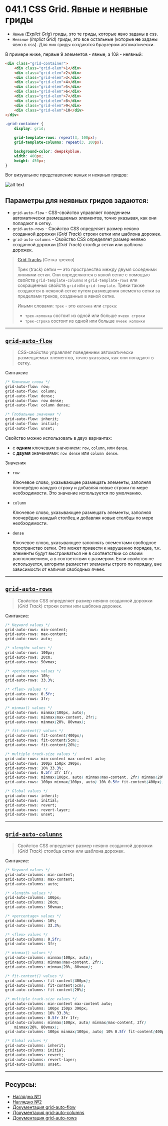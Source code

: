 # 041.1 CSS Grid. Явные и неявные гриды

- `Явные` (_Explict Grig_) гриды, это те гриды, которые явно заданы в css.
- `Неявные` (_Implict Grid_) гриды, это все остальные (которые **не** заданы явно в css). Для них гриды создаются браузером автоматически.

В примере ниже, первые 9 элементов - явные, а 10й - неявный:

```html
<div class="grid-container">
	<div class="grid-elem">1</div>
	<div class="grid-elem">2</div>
	<div class="grid-elem">3</div>
	<div class="grid-elem">4</div>
	<div class="grid-elem">5</div>
	<div class="grid-elem">6</div>
	<div class="grid-elem">7</div>
	<div class="grid-elem">8</div>
	<div class="grid-elem">9</div>
	<div class="grid-elem">10</div>
</div>
```

```css
.grid-container {
	display: grid;

	grid-template-rows: repeat(3, 100px);
	grid-template-columns: repeat(3, 100px);

	background-color: deepskyblue;
	width: 400px;
	height: 450px;
}
```

Вот визуальное представление явных и неявных гридов:

![alt text][2]

## Параметры для неявных гридов задаются:

- `grid-auto-flow` - CSS-свойство управляет поведением автоматически размещаемых элементов, точно указывая, как они попадают в сетку.
- `grid-auto-rows` - Свойство CSS определяет размер неявно созданной дорожки (_Grid Track_) строки сетки или шаблона дорожек.
- `grid-auto-columns` - Свойство CSS определяет размер неявно созданной дорожки (_Grid Track_) столбца сетки или шаблона дорожек.

> [Grid Tracks](https://developer.mozilla.org/en-US/docs/Glossary/Grid_Tracks) (Сетка треков)
>
> Трек (track) сетки — это пространство между двумя соседними линиями сетки. Они определяются в явной сетке с помощью свойств `grid-template-columns` и `grid-template-rows` или сокращенных свойств `grid` или `grid-template`. Треки также создаются в неявной сетке путем размещения элемента сетки за пределами треков, созданных в явной сетке.
>
> Иными словами: `трек` - это `колонка` или `строка`:
>
> - `трек-колонка` состоит из одной или больше `ячеек строки`
> - `трек-строка` состоит из одной или больше `ячеек колонки`

<hr>

## [`grid-auto-flow`][3]

> CSS-свойство управляет поведением автоматически размещаемых элементов, точно указывая, как они попадают в сетку.

Синтаксис

```css
/* Ключевые слова */
grid-auto-flow: row;
grid-auto-flow: column;
grid-auto-flow: dense;
grid-auto-flow: row dense;
grid-auto-flow: column dense;

/* Глобальные значения */
grid-auto-flow: inherit;
grid-auto-flow: initial;
grid-auto-flow: unset;
```

Свойство можно использовать в двух вариантах:

- с **одним** ключевым значением: `row`, `column`, или `dense`.
- с **двумя** значениями: `row dense` или `column dense`.

Значения

- `row`

  Ключевое слово, указывающее размещать элементы, заполняя поочерёдно каждую строку и добавляя новые строки по мере необходимости. Это значение используется по умолчанию.

- `column`

  Ключевое слово, указывающее размещать элементы, заполняя поочерёдно каждый столбец и добавляя новые столбцы по мере необходимости.

- `dense`

  Ключевое слово, указывающее заполнять элементами свободное пространство сетки. Это может привести к нарушению порядка, т.к. элементы будут выстраиваться не в соответствии со своим расположением, а в соответствии с размером. Если свойство не используется, алгоритм разместит элементы строго по порядку, вне зависимости от наличия свободных ячеек.

<hr>

## [`grid-auto-rows`][5]

> Свойство CSS определяет размер неявно созданной дорожки (_Grid Track_) строки сетки или шаблона дорожек.

Синтаксис:

```css
/* Keyword values */
grid-auto-rows: min-content;
grid-auto-rows: max-content;
grid-auto-rows: auto;

/* <length> values */
grid-auto-rows: 100px;
grid-auto-rows: 20cm;
grid-auto-rows: 50vmax;

/* <percentage> values */
grid-auto-rows: 10%;
grid-auto-rows: 33.3%;

/* <flex> values */
grid-auto-rows: 0.5fr;
grid-auto-rows: 3fr;

/* minmax() values */
grid-auto-rows: minmax(100px, auto);
grid-auto-rows: minmax(max-content, 2fr);
grid-auto-rows: minmax(20%, 80vmax);

/* fit-content() values */
grid-auto-rows: fit-content(400px);
grid-auto-rows: fit-content(5cm);
grid-auto-rows: fit-content(20%);

/* multiple track-size values */
grid-auto-rows: min-content max-content auto;
grid-auto-rows: 100px 150px 390px;
grid-auto-rows: 10% 33.3%;
grid-auto-rows: 0.5fr 3fr 1fr;
grid-auto-rows: minmax(100px, auto) minmax(max-content, 2fr) minmax(20%, 80vmax);
grid-auto-rows: 100px minmax(100px, auto) 10% 0.5fr fit-content(400px);

/* Global values */
grid-auto-rows: inherit;
grid-auto-rows: initial;
grid-auto-rows: revert;
grid-auto-rows: revert-layer;
grid-auto-rows: unset;
```

<hr>

## [`grid-auto-columns`][4]

> Свойство CSS определяет размер неявно созданной дорожки (_Grid Track_) столбца сетки или шаблона дорожек.

Синтаксис:

```css
/* Keyword values */
grid-auto-columns: min-content;
grid-auto-columns: max-content;
grid-auto-columns: auto;

/* <length> values */
grid-auto-columns: 100px;
grid-auto-columns: 20cm;
grid-auto-columns: 50vmax;

/* <percentage> values */
grid-auto-columns: 10%;
grid-auto-columns: 33.3%;

/* <flex> values */
grid-auto-columns: 0.5fr;
grid-auto-columns: 3fr;

/* minmax() values */
grid-auto-columns: minmax(100px, auto);
grid-auto-columns: minmax(max-content, 2fr);
grid-auto-columns: minmax(20%, 80vmax);

/* fit-content() values */
grid-auto-columns: fit-content(400px);
grid-auto-columns: fit-content(5cm);
grid-auto-columns: fit-content(20%);

/* multiple track-size values */
grid-auto-columns: min-content max-content auto;
grid-auto-columns: 100px 150px 390px;
grid-auto-columns: 10% 33.3%;
grid-auto-columns: 0.5fr 3fr 1fr;
grid-auto-columns: minmax(100px, auto) minmax(max-content, 2fr)
	minmax(20%, 80vmax);
grid-auto-columns: 100px minmax(100px, auto) 10% 0.5fr fit-content(400px);

/* Global values */
grid-auto-columns: inherit;
grid-auto-columns: initial;
grid-auto-columns: revert;
grid-auto-columns: revert-layer;
grid-auto-columns: unset;
```

<hr>

## Ресурсы:

- [Наглядно №1][1]
- [Наглядно №2][2]
- [Документация grid-auto-flow][3]
- [Документация grid-auto-columns][4]
- [Документация grid-auto-rows][5]

[1]: https://miro.medium.com/v2/resize:fit:1208/1*O8Fqyr97EneseSyhF6avYw.jpeg
[2]: https://miro.medium.com/v2/resize:fit:1200/1*ZeDCXsIATtIYWDibLHOjng.jpeg
[3]: https://developer.mozilla.org/ru/docs/Web/CSS/grid-auto-flow
[4]: https://developer.mozilla.org/en-US/docs/Web/CSS/grid-auto-columns
[5]: https://developer.mozilla.org/en-US/docs/Web/CSS/grid-auto-rows
